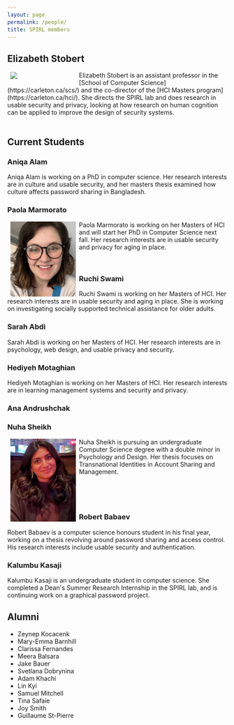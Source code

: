 ```yaml
---
layout: page
permalink: /people/
title: SPIRL members
---
```


## Elizabeth Stobert
<img src="https://spirl.scs.carleton.ca/stobert_headshot.jpeg" width="150" align="left" hspace="7" vspace="1">
 Elizabeth Stobert is an assistant professor in the [School of Computer Science](https://carleton.ca/scs/) and the co-director of the [HCI Masters program](https://carleton.ca/hci/). She directs the SPIRL lab and does research in usable security and privacy, looking at how research on human cognition can be applied to improve the design of security systems.


<br />
<br />

## Current Students

### Aniqa Alam

Aniqa Alam is working on a PhD in computer science. Her research interests are in culture and usable security, and her masters thesis examined how culture affects password sharing in Bangladesh.

### Paola Marmorato
<img src="/marmorato_headshot.jpg" width="150" align="left" hspace="7" vspace="1">
Paola Marmorato is working on her Masters of HCI and will start her PhD in Computer Science next fall. Her research interests are in usable security and privacy for aging in place.
<p>&nbsp;</p>

### Ruchi Swami
Ruchi Swami is working on her Masters of HCI. Her research interests are in usable security and aging in place. She is working on investigating socially supported technical assistance for older adults.

### Sarah Abdi
Sarah Abdi is working on her Masters of HCI. Her research interests are in psychology, web design, and usable privacy and security.

### Hediyeh Motaghian
Hediyeh Motaghian is working on her Masters of HCI. Her research interests are in learning management systems and security and privacy.

### Ana Andrushchak

### Nuha Sheikh
<img src="/sheikh_headshot.jpg" width="150" align="left" hspace="7" vspace="1">
Nuha Sheikh is pursuing an undergraduate Computer Science degree with a double minor in Psychology and Design. Her thesis focuses on Transnational Identities in Account Sharing and Management.
<p>&nbsp;</p>
<p>&nbsp;</p>

### Robert Babaev
Robert Babaev is a computer science honours student in his final year, working on a thesis revolving around password sharing and access control. His research interests include usable security and authentication.

### Kalumbu Kasaji
Kalumbu Kasaji is an undergraduate student in computer science. She completed a Dean's Summer Research Internship in the SPIRL lab, and is continuing work on a graphical password project.



## Alumni

* Zeynep Kocacenk
* Mary-Emma Barnhill
* Clarissa Fernandes
* Meera Balsara
* Jake Bauer
* Svetlana Dobrynina
* Adam Khachi
* Lin Kyi
* Samuel Mitchell
* Tina Safaie
* Joy Smith
* Guillaume St-Pierre 



